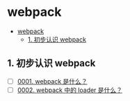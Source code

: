 # webpack

<!-- region:toc -->

- [webpack](#webpack)
  - [1. 初步认识 webpack](#1-初步认识-webpack)

<!-- endregion:toc -->

## 1. 初步认识 webpack

- [ ] [0001. webpack 是什么？](https://github.com/tnotesjs/TNotes.webpack/tree/main/notes/0001.%20webpack%20%E6%98%AF%E4%BB%80%E4%B9%88%EF%BC%9F/README.md)
- [ ] [0002. webpack 中的 loader 是什么？](https://github.com/tnotesjs/TNotes.webpack/tree/main/notes/0002.%20webpack%20%E4%B8%AD%E7%9A%84%20loader%20%E6%98%AF%E4%BB%80%E4%B9%88%EF%BC%9F/README.md)
